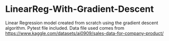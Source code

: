 # LinearReg-With-Gradient-Descent
Linear Regression model created from scratch using the gradient descent algorithm. Pytest file included. Data file used comes from https://www.kaggle.com/datasets/ai0909/sales-data-for-company-product/
